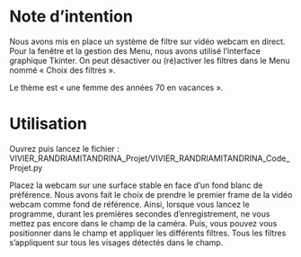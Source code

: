 #  Note d’intention 
Nous avons mis en place un système de filtre sur vidéo webcam en direct. 
Pour la fenêtre et la gestion des Menu, nous avons utilisé l’interface graphique Tkinter. 
On peut désactiver ou (ré)activer les filtres dans le Menu nommé « Choix des filtres ».

Le thème est « une femme des années 70 en vacances ».

#  Utilisation

Ouvrez puis lancez le fichier : VIVIER_RANDRIAMITANDRINA_Projet/VIVIER_RANDRIAMITANDRINA_Code_Projet.py

Placez la webcam sur une surface stable en face d’un fond blanc de préférence. Nous avons fait le 
choix de prendre le premier frame de la vidéo webcam comme fond de référence. Ainsi, lorsque vous 
lancez le programme, durant les premières secondes d’enregistrement, ne vous mettez pas encore
dans le champ de la caméra. Puis, vous pouvez vous positionner dans le champ et appliquer les 
différents filtres. Tous les filtres s’appliquent sur tous les visages détectés dans le champ.
